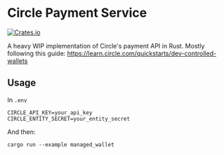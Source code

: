 # Circle Payment Service

[![Crates.io](https://img.shields.io/crates/v/circle_api?style=flat-square)](https://crates.io/crates/circle_api)

A heavy WIP implementation of Circle's payment API in Rust. Mostly following this guide: https://learn.circle.com/quickstarts/dev-controlled-wallets

## Usage

In `.env`
```
CIRCLE_API_KEY=your_api_key
CIRCLE_ENTITY_SECRET=your_entity_secret
```

And then:
```
cargo run --example managed_wallet
```